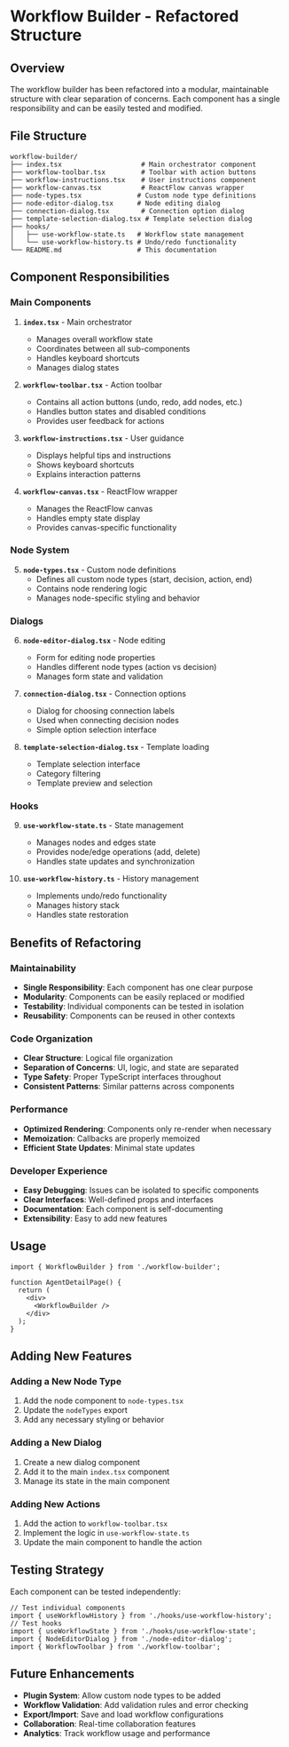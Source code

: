 # Workflow Builder - Refactored Structure

## Overview

The workflow builder has been refactored into a modular, maintainable structure with clear separation of concerns. Each component has a single responsibility and can be easily tested and modified.

## File Structure

```
workflow-builder/
├── index.tsx                    # Main orchestrator component
├── workflow-toolbar.tsx         # Toolbar with action buttons
├── workflow-instructions.tsx    # User instructions component
├── workflow-canvas.tsx          # ReactFlow canvas wrapper
├── node-types.tsx              # Custom node type definitions
├── node-editor-dialog.tsx      # Node editing dialog
├── connection-dialog.tsx        # Connection option dialog
├── template-selection-dialog.tsx # Template selection dialog
├── hooks/
│   ├── use-workflow-state.ts   # Workflow state management
│   └── use-workflow-history.ts # Undo/redo functionality
└── README.md                   # This documentation
```

## Component Responsibilities

### Main Components

1. **`index.tsx`** - Main orchestrator
   - Manages overall workflow state
   - Coordinates between all sub-components
   - Handles keyboard shortcuts
   - Manages dialog states

2. **`workflow-toolbar.tsx`** - Action toolbar
   - Contains all action buttons (undo, redo, add nodes, etc.)
   - Handles button states and disabled conditions
   - Provides user feedback for actions

3. **`workflow-instructions.tsx`** - User guidance
   - Displays helpful tips and instructions
   - Shows keyboard shortcuts
   - Explains interaction patterns

4. **`workflow-canvas.tsx`** - ReactFlow wrapper
   - Manages the ReactFlow canvas
   - Handles empty state display
   - Provides canvas-specific functionality

### Node System

5. **`node-types.tsx`** - Custom node definitions
   - Defines all custom node types (start, decision, action, end)
   - Contains node rendering logic
   - Manages node-specific styling and behavior

### Dialogs

6. **`node-editor-dialog.tsx`** - Node editing
   - Form for editing node properties
   - Handles different node types (action vs decision)
   - Manages form state and validation

7. **`connection-dialog.tsx`** - Connection options
   - Dialog for choosing connection labels
   - Used when connecting decision nodes
   - Simple option selection interface

8. **`template-selection-dialog.tsx`** - Template loading
   - Template selection interface
   - Category filtering
   - Template preview and selection

### Hooks

9. **`use-workflow-state.ts`** - State management
   - Manages nodes and edges state
   - Provides node/edge operations (add, delete)
   - Handles state updates and synchronization

10. **`use-workflow-history.ts`** - History management
    - Implements undo/redo functionality
    - Manages history stack
    - Handles state restoration

## Benefits of Refactoring

### Maintainability

- **Single Responsibility**: Each component has one clear purpose
- **Modularity**: Components can be easily replaced or modified
- **Testability**: Individual components can be tested in isolation
- **Reusability**: Components can be reused in other contexts

### Code Organization

- **Clear Structure**: Logical file organization
- **Separation of Concerns**: UI, logic, and state are separated
- **Type Safety**: Proper TypeScript interfaces throughout
- **Consistent Patterns**: Similar patterns across components

### Performance

- **Optimized Rendering**: Components only re-render when necessary
- **Memoization**: Callbacks are properly memoized
- **Efficient State Updates**: Minimal state updates

### Developer Experience

- **Easy Debugging**: Issues can be isolated to specific components
- **Clear Interfaces**: Well-defined props and interfaces
- **Documentation**: Each component is self-documenting
- **Extensibility**: Easy to add new features

## Usage

```tsx
import { WorkflowBuilder } from './workflow-builder';

function AgentDetailPage() {
  return (
    <div>
      <WorkflowBuilder />
    </div>
  );
}
```

## Adding New Features

### Adding a New Node Type

1. Add the node component to `node-types.tsx`
2. Update the `nodeTypes` export
3. Add any necessary styling or behavior

### Adding a New Dialog

1. Create a new dialog component
2. Add it to the main `index.tsx` component
3. Manage its state in the main component

### Adding New Actions

1. Add the action to `workflow-toolbar.tsx`
2. Implement the logic in `use-workflow-state.ts`
3. Update the main component to handle the action

## Testing Strategy

Each component can be tested independently:

```tsx
// Test individual components
import { useWorkflowHistory } from './hooks/use-workflow-history';
// Test hooks
import { useWorkflowState } from './hooks/use-workflow-state';
import { NodeEditorDialog } from './node-editor-dialog';
import { WorkflowToolbar } from './workflow-toolbar';
```

## Future Enhancements

- **Plugin System**: Allow custom node types to be added
- **Workflow Validation**: Add validation rules and error checking
- **Export/Import**: Save and load workflow configurations
- **Collaboration**: Real-time collaboration features
- **Analytics**: Track workflow usage and performance
